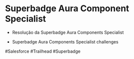 # Superbadge Aura Component Specialist

- Resolução da Superbadge Aura Components Specialist

- Superbadge Aura Components Specialist challenges

#Salesforce #Trailhead #Superbadge
